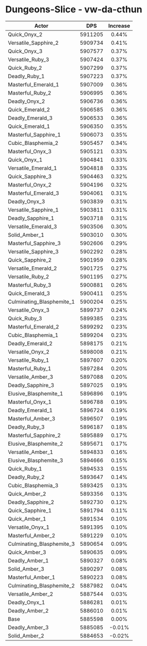 # Dungeons-Slice - vw-da-cthun
| Actor | DPS | Increase |
|---|:---:|:---:|
|Quick_Onyx_2|5911205|0.44%|
|Versatile_Sapphire_2|5909734|0.41%|
|Quick_Onyx_3|5907577|0.37%|
|Versatile_Ruby_3|5907424|0.37%|
|Quick_Ruby_2|5907299|0.37%|
|Deadly_Ruby_1|5907223|0.37%|
|Masterful_Emerald_1|5907009|0.36%|
|Masterful_Ruby_2|5906995|0.36%|
|Deadly_Onyx_2|5906736|0.36%|
|Quick_Emerald_2|5906585|0.36%|
|Deadly_Emerald_3|5906533|0.36%|
|Quick_Emerald_1|5906350|0.35%|
|Masterful_Sapphire_1|5906073|0.35%|
|Cubic_Blasphemia_2|5905457|0.34%|
|Masterful_Onyx_3|5905121|0.33%|
|Quick_Onyx_1|5904841|0.33%|
|Versatile_Emerald_1|5904818|0.33%|
|Quick_Sapphire_3|5904463|0.32%|
|Masterful_Onyx_2|5904196|0.32%|
|Masterful_Emerald_3|5904061|0.31%|
|Deadly_Onyx_3|5903839|0.31%|
|Versatile_Sapphire_1|5903811|0.31%|
|Deadly_Sapphire_1|5903718|0.31%|
|Versatile_Emerald_3|5903506|0.30%|
|Solid_Amber_1|5903010|0.30%|
|Masterful_Sapphire_3|5902606|0.29%|
|Versatile_Sapphire_3|5902292|0.28%|
|Quick_Sapphire_2|5901959|0.28%|
|Versatile_Emerald_2|5901725|0.27%|
|Versatile_Ruby_2|5901195|0.27%|
|Masterful_Ruby_3|5900881|0.26%|
|Quick_Emerald_3|5900411|0.25%|
|Culminating_Blasphemite_1|5900204|0.25%|
|Versatile_Onyx_3|5899737|0.24%|
|Quick_Ruby_3|5899385|0.23%|
|Masterful_Emerald_2|5899292|0.23%|
|Cubic_Blasphemia_1|5899204|0.23%|
|Deadly_Emerald_2|5898175|0.21%|
|Versatile_Onyx_2|5898008|0.21%|
|Versatile_Ruby_1|5897607|0.20%|
|Masterful_Ruby_1|5897284|0.20%|
|Versatile_Amber_3|5897088|0.20%|
|Deadly_Sapphire_3|5897025|0.19%|
|Elusive_Blasphemite_1|5896896|0.19%|
|Masterful_Onyx_1|5896788|0.19%|
|Deadly_Emerald_1|5896724|0.19%|
|Masterful_Amber_3|5896507|0.19%|
|Deadly_Ruby_3|5896187|0.18%|
|Masterful_Sapphire_2|5895889|0.17%|
|Elusive_Blasphemite_2|5895671|0.17%|
|Versatile_Amber_1|5894833|0.16%|
|Elusive_Blasphemite_3|5894666|0.15%|
|Quick_Ruby_1|5894533|0.15%|
|Deadly_Ruby_2|5893647|0.14%|
|Cubic_Blasphemia_3|5893425|0.13%|
|Quick_Amber_2|5893356|0.13%|
|Deadly_Sapphire_2|5892730|0.12%|
|Quick_Sapphire_1|5891794|0.11%|
|Quick_Amber_1|5891534|0.10%|
|Versatile_Onyx_1|5891395|0.10%|
|Masterful_Amber_2|5891229|0.10%|
|Culminating_Blasphemite_3|5890654|0.09%|
|Quick_Amber_3|5890635|0.09%|
|Deadly_Amber_1|5890327|0.08%|
|Solid_Amber_3|5890297|0.08%|
|Masterful_Amber_1|5890223|0.08%|
|Culminating_Blasphemite_2|5887982|0.04%|
|Versatile_Amber_2|5887544|0.03%|
|Deadly_Onyx_1|5886281|0.01%|
|Deadly_Amber_2|5886010|0.01%|
|Base|5885598|0.00%|
|Deadly_Amber_3|5885085|-0.01%|
|Solid_Amber_2|5884653|-0.02%|

